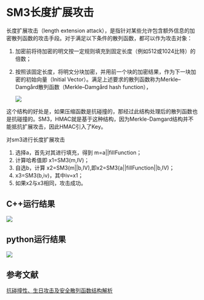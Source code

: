 # SM3长度扩展攻击

长度扩展攻击（length extension attack），是指针对某些允许包含额外信息的加密散列函数的攻击手段。对于满足以下条件的散列函数，都可以作为攻击对象：  

1. 加密前将待加密的明文按一定规则填充到固定长度（例如512或1024比特）的倍数；

2. 按照该固定长度，将明文分块加密，并用前一个块的加密结果，作为下一块加密的初始向量（Initial Vector）。满足上述要求的散列函数称为Merkle–Damgård散列函数（Merkle–Damgård hash function），

   ![](C:\Users\74463\Desktop\tu2.png)

   

这个结构的好处是，如果压缩函数是抗碰撞的，那经过此结构处理后的散列函数也是抗碰撞的。SM3，HMAC就是基于这种结构，因为Merkle-Damgard结构并不能抵抗扩展攻击，因此HMAC引入了Key。

对sm3进行长度扩展攻击

1. 选择a，首先对其进行填充，得到 m=a||fillFunction；
2. 计算哈希值即 x1=SM3(m,IV)；
3. 自选b，计算 x2=SM3(m||b,IV),即x2=SM3(a||fillFunction||b,IV)；
4. x3=SM3(b,iv)，其中iv=x1；
5. 如果x2与x3相同，攻击成功。

## C++运行结果

![](C:\Users\74463\Desktop\tu1.png)

## python运行结果

![](C:\Users\74463\Desktop\tu3.png)

## 参考文献

[抗碰撞性、生日攻击及安全散列函数结构解析](https://blog.csdn.net/Metal1/article/details/79887252?ops_request_misc=%257B%2522request%255Fid%2522%253A%2522165883091116780366534907%2522%252C%2522scm%2522%253A%252220140713.130102334.pc%255Fall.%2522%257D&request_id=165883091116780366534907&biz_id=0&utm_medium=distribute.pc_search_result.none-task-blog-2~all~first_rank_ecpm_v1~pc_rank_34-7-79887252-null-null.142^v34^pc_rank_34,185^v2^control&utm_term=%E9%95%BF%E5%BA%A6%E6%8B%93%E5%B1%95%E6%94%BB%E5%87%BB%20sm3&spm=1018.2226.3001.4187)